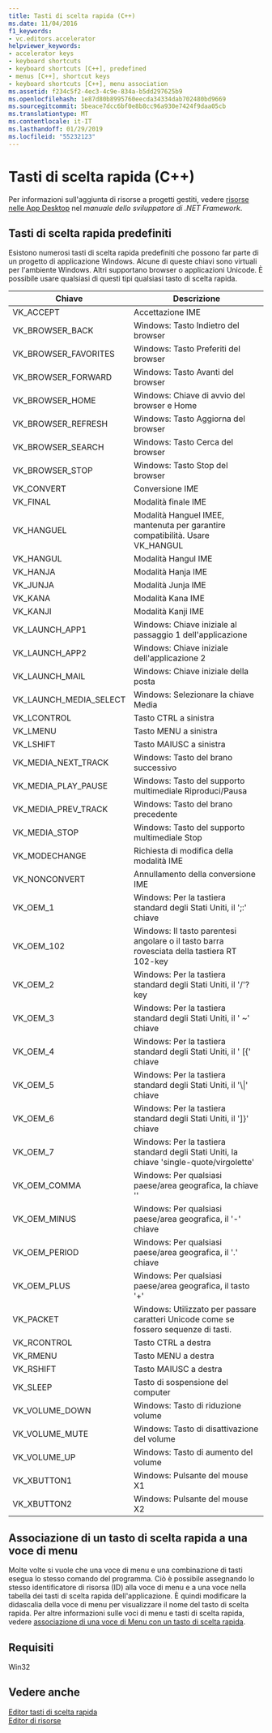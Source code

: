 ```yaml
---
title: Tasti di scelta rapida (C++)
ms.date: 11/04/2016
f1_keywords:
- vc.editors.accelerator
helpviewer_keywords:
- accelerator keys
- keyboard shortcuts
- keyboard shortcuts [C++], predefined
- menus [C++], shortcut keys
- keyboard shortcuts [C++], menu association
ms.assetid: f234c5f2-4ec3-4c9e-834a-b5dd297625b9
ms.openlocfilehash: 1e87d80b8995760eecda34334dab702480bd9669
ms.sourcegitcommit: 5beace7dcc6bf0e8b8cc96a930e7424f9daa05cb
ms.translationtype: MT
ms.contentlocale: it-IT
ms.lasthandoff: 01/29/2019
ms.locfileid: "55232123"
---
```

# <a name="accelerator-keys-c"></a>Tasti di scelta rapida (C++)

Per informazioni sull'aggiunta di risorse a progetti gestiti, vedere [risorse nelle App Desktop](/dotnet/framework/resources/index) nel *manuale dello sviluppatore di .NET Framework*.

## <a name="predefined-accelerator-keys"></a>Tasti di scelta rapida predefiniti

Esistono numerosi tasti di scelta rapida predefiniti che possono far parte di un progetto di applicazione Windows. Alcune di queste chiavi sono virtuali per l'ambiente Windows. Altri supportano browser o applicazioni Unicode. È possibile usare qualsiasi di questi tipi qualsiasi tasto di scelta rapida.

|Chiave|Descrizione|
|---------|-----------------|
|VK_ACCEPT|Accettazione IME|
|VK_BROWSER_BACK|Windows: Tasto Indietro del browser|
|VK_BROWSER_FAVORITES|Windows: Tasto Preferiti del browser|
|VK_BROWSER_FORWARD|Windows: Tasto Avanti del browser|
|VK_BROWSER_HOME|Windows: Chiave di avvio del browser e Home|
|VK_BROWSER_REFRESH|Windows: Tasto Aggiorna del browser|
|VK_BROWSER_SEARCH|Windows: Tasto Cerca del browser|
|VK_BROWSER_STOP|Windows: Tasto Stop del browser|
|VK_CONVERT|Conversione IME|
|VK_FINAL|Modalità finale IME|
|VK_HANGUEL|Modalità Hanguel IMEE, mantenuta per garantire compatibilità. Usare VK_HANGUL|
|VK_HANGUL|Modalità Hangul IME|
|VK_HANJA|Modalità Hanja IME|
|VK_JUNJA|Modalità Junja IME|
|VK_KANA|Modalità Kana IME|
|VK_KANJI|Modalità Kanji IME|
|VK_LAUNCH_APP1|Windows: Chiave iniziale al passaggio 1 dell'applicazione|
|VK_LAUNCH_APP2|Windows: Chiave iniziale dell'applicazione 2|
|VK_LAUNCH_MAIL|Windows: Chiave iniziale della posta|
|VK_LAUNCH_MEDIA_SELECT|Windows: Selezionare la chiave Media|
|VK_LCONTROL|Tasto CTRL a sinistra|
|VK_LMENU|Tasto MENU a sinistra|
|VK_LSHIFT|Tasto MAIUSC a sinistra|
|VK_MEDIA_NEXT_TRACK|Windows: Tasto del brano successivo|
|VK_MEDIA_PLAY_PAUSE|Windows: Tasto del supporto multimediale Riproduci/Pausa|
|VK_MEDIA_PREV_TRACK|Windows: Tasto del brano precedente|
|VK_MEDIA_STOP|Windows: Tasto del supporto multimediale Stop|
|VK_MODECHANGE|Richiesta di modifica della modalità IME|
|VK_NONCONVERT|Annullamento della conversione IME|
|VK_OEM_1|Windows: Per la tastiera standard degli Stati Uniti, il ';:' chiave|
|VK_OEM_102|Windows: Il tasto parentesi angolare o il tasto barra rovesciata della tastiera RT 102-key|
|VK_OEM_2|Windows: Per la tastiera standard degli Stati Uniti, il '/'? key|
|VK_OEM_3|Windows: Per la tastiera standard degli Stati Uniti, il ' ~' chiave|
|VK_OEM_4|Windows: Per la tastiera standard degli Stati Uniti, il ' [{' chiave|
|VK_OEM_5|Windows: Per la tastiera standard degli Stati Uniti, il '\\&#124;' chiave|
|VK_OEM_6|Windows: Per la tastiera standard degli Stati Uniti, il ']}' chiave|
|VK_OEM_7|Windows: Per la tastiera standard degli Stati Uniti, la chiave 'single-quote/virgolette'|
|VK_OEM_COMMA|Windows: Per qualsiasi paese/area geografica, la chiave ''|
|VK_OEM_MINUS|Windows: Per qualsiasi paese/area geografica, il '-' chiave|
|VK_OEM_PERIOD|Windows: Per qualsiasi paese/area geografica, il '.' chiave|
|VK_OEM_PLUS|Windows: Per qualsiasi paese/area geografica, il tasto '+'|
|VK_PACKET|Windows: Utilizzato per passare caratteri Unicode come se fossero sequenze di tasti.|
|VK_RCONTROL|Tasto CTRL a destra|
|VK_RMENU|Tasto MENU a destra|
|VK_RSHIFT|Tasto MAIUSC a destra|
|VK_SLEEP|Tasto di sospensione del computer|
|VK_VOLUME_DOWN|Windows: Tasto di riduzione volume|
|VK_VOLUME_MUTE|Windows: Tasto di disattivazione del volume|
|VK_VOLUME_UP|Windows: Tasto di aumento del volume|
|VK_XBUTTON1|Windows: Pulsante del mouse X1|
|VK_XBUTTON2|Windows: Pulsante del mouse X2|

## <a name="associating-an-accelerator-key-with-a-menu-item"></a>Associazione di un tasto di scelta rapida a una voce di menu

Molte volte si vuole che una voce di menu e una combinazione di tasti esegua lo stesso comando del programma. Ciò è possibile assegnando lo stesso identificatore di risorsa (ID) alla voce di menu e a una voce nella tabella dei tasti di scelta rapida dell'applicazione. È quindi modificare la didascalia della voce di menu per visualizzare il nome del tasto di scelta rapida. Per altre informazioni sulle voci di menu e tasti di scelta rapida, vedere [associazione di una voce di Menu con un tasto di scelta rapida](../windows/associating-a-menu-command-with-an-accelerator-key.md).

## <a name="requirements"></a>Requisiti

Win32

## <a name="see-also"></a>Vedere anche

[Editor tasti di scelta rapida](../windows/accelerator-editor.md)<br/>
[Editor di risorse](../windows/resource-editors.md)
